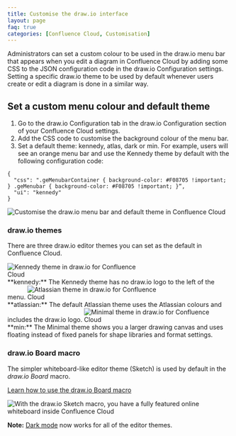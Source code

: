 ```yaml
---
title: Customise the draw.io interface
layout: page
faq: true
categories: [Confluence Cloud, Customisation]
---
```


Administrators can set a custom colour to be used in the draw.io menu bar that appears when you edit a diagram in Confluence Cloud by adding some CSS to the JSON configuration code in the draw.io Configuration settings. Setting a specific draw.io theme to be used by default whenever users create or edit a diagram is done in a similar way.

## Set a custom menu colour and default theme
1. Go to the draw.io Configuration tab in the draw.io Configuration section of your Confluence Cloud settings.
2. Add the CSS code to customise the background colour of the menu bar.
3. Set a default theme: kennedy, atlas, dark or min. For example, users will see an orange menu bar and use the Kennedy theme by default with the following configuration code:
```
{
  "css": ".geMenubarContainer { background-color: #F08705 !important; } .geMenubar { background-color: #F08705 !important; }“,
  "ui": "kennedy"
}
```
<img src="/assets/img/blog/custom-menu-custom-default-theme.png" style="max-width:100%;height:auto;" alt="Customise the draw.io menu bar and default theme in Confluence Cloud">

### draw.io themes

There are three draw.io editor themes you can set as the default in Confluence Cloud.

<img src="/assets/img/blog/theme-kennedy-confluence-cloud.png" style="width=100%;max-width:300px;height:auto;" alt="Kennedy theme in draw.io for Confluence Cloud"> 
<br />**kennedy:** The Kennedy theme has no draw.io logo to the left of the menu.

<img src="/assets/img/blog/theme-atlassian-confluence-cloud.png" style="width=100%;max-width:300px;height:auto;" alt="Atlassian theme in draw.io for Confluence Cloud"> 
<br />**atlassian:** The default Atlassian theme uses the Atlassian colours and includes the draw.io logo.

<img src="/assets/img/blog/theme-minimal-confluence-cloud.png" style="width=100%;max-width:300px;height:auto;" alt="Minimal theme in draw.io for Confluence Cloud">
<br />**min:** The Minimal theme shows you a larger drawing canvas and uses floating instead of fixed panels for shape libraries and format settings.

### draw.io Board macro

The simpler whiteboard-like editor theme (Sketch) is used by default in the _draw.io Board_ macro. 

[Learn how to use the draw.io Board macro](/blog/online-whiteboard-confluence.html)

<img src="/assets/img/blog/confluence-online-whiteboard-drawio.png" style="width=100%;max-width:600px;height:auto;" alt="With the draw.io Sketch macro, you have a fully featured online whiteboard inside Confluence Cloud">

**Note:** [Dark mode](/blog/dark-mode-diagram-editor.html) now works for all of the editor themes. 